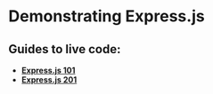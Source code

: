 # Demonstrating Express.js

## **Guides to live code:**

- **[Express.js 101](express101.md)**
- **[Express.js 201](express201.md)**
